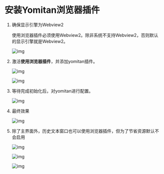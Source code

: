 # 安装Yomitan浏览器插件

1. 确保显示引擎为Webview2
    
    使用浏览器插件必须使用Webview2。除非系统不支持Webview2，否则默认的显示引擎就是Webview2。

    ![img](https://image.lunatranslator.org/zh/yomitan.png)

1. 激活**使用浏览器插件**，并添加yomitan插件。

    ![img](https://image.lunatranslator.org/zh/yomitan3.png)

    ![img](https://image.lunatranslator.org/zh/yomitan2.png)

1. 等待完成初始化后，对yomitan进行配置。

    ![img](https://image.lunatranslator.org/zh/yomitan4.png)

1. 最终效果

    ![img](https://image.lunatranslator.org/zh/yomitan5.png)

1. 除了主界面外，历史文本窗口也可以使用浏览器插件，但为了节省资源默认不会启用

    ![img](https://image.lunatranslator.org/zh/yomitan7.png)

    ![img](https://image.lunatranslator.org/zh/yomitan6.png)

    ![img](https://image.lunatranslator.org/zh/yomitan8.png)